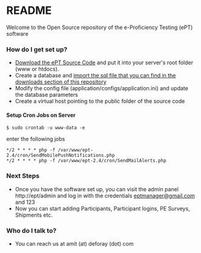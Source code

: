 # README #

Welcome to the Open Source repository of the e-Proficiency Testing (ePT) software

### How do I get set up? ###

* [Download the ePT Source Code](https://github.com/deforay/ept/releases) and put it into your server's root folder (www or htdocs). 
* Create a database and [import the sql file that you can find in the downloads section of this repository](https://github.com/deforay/ept/releases)
* Modify the config file (application/configs/application.ini) and update the database parameters
* Create a virtual host pointing to the public folder of the source code

#### Setup Cron Jobs on Server ####
`
$ sudo crontab -u www-data -e
`

enter the following jobs
```
*/2 * * * * php -f /var/www/ept-2.4/cron/SendMobilePushNotifications.php
*/2 * * * * php -f /var/www/ept-2.4/cron/SendMailAlerts.php
```


### Next Steps ###

* Once you have the software set up, you can visit the admin panel http://ept/admin and log in with the credentials eptmanager@gmail.com and 123
* Now you can start adding Participants, Participant logins, PE Surveys, Shipments etc.

### Who do I talk to? ###

* You can reach us at amit (at) deforay (dot) com
